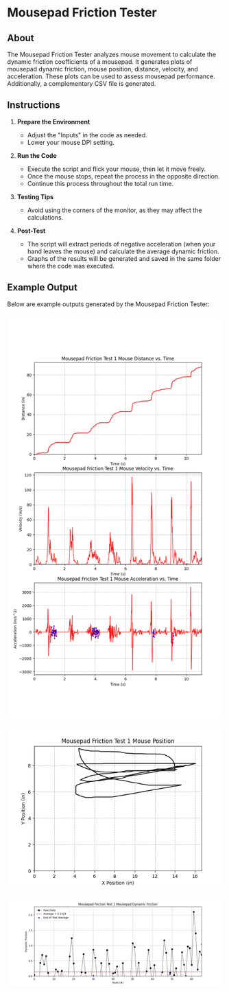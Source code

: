 # Mousepad Friction Tester

## About
The Mousepad Friction Tester analyzes mouse movement to calculate the dynamic friction coefficients of a mousepad. It generates plots of mousepad dynamic friction, mouse position, distance, velocity, and acceleration.
These plots can be used to assess mousepad performance.
Additionally, a complementary CSV file is generated.

## Instructions

1. **Prepare the Environment**
   - Adjust the "Inputs" in the code as needed.
   - Lower your mouse DPI setting.

2. **Run the Code**
   - Execute the script and flick your mouse, then let it move freely.
   - Once the mouse stops, repeat the process in the opposite direction.
   - Continue this process throughout the total run time.

3. **Testing Tips**
   - Avoid using the corners of the monitor, as they may affect the calculations.

4. **Post-Test**
   - The script will extract periods of negative acceleration (when your hand leaves the mouse) and calculate the average dynamic friction.
   - Graphs of the results will be generated and saved in the same folder where the code was executed.

## Example Output

Below are example outputs generated by the Mousepad Friction Tester:

<p align="center">
  <img src="pics/Mousepad Friction Test 1 Mouse Plotting.png" alt="Logo" />
</p>

<p align="center">
  <img src="pics/Mousepad Friction Test 1 Mouse Position.png" alt="Logo" />
</p>

<p align="center">
  <img src="pics/Mousepad Friction Test 1 Mousepad Dynamic Friction.png" alt="Logo" />
</p>